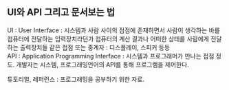 ## UI와 API 그리고 문서보는 법

UI : User Interface : 시스템과 사람 사이의 접점에 존재하면서 사람이 생각하는 바를 컴퓨터에 전달하는 입력장치라던가 컴퓨터의 계산 결과나 어떠한 상태를 사람에게 전달하는 출력장치들 같은 접점 또는 중계자 : 디스플레이, 스피커 등등  
API : Application Programming Interface : 시스템과 프로그래머가 만나는 접점 정도. 개발자는 시스템, 프로그래밍언어의 API를 통해 프로그램을 제어한다.

튜토리얼, 레퍼런스 : 프로그래밍을 공부하기 위한 자료.
